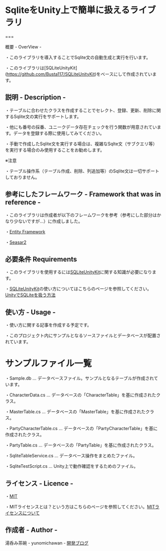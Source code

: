 # SqliteをUnity上で簡単に扱えるライブラリ
===

概要 - OverView -

・このライブラリを導入することでSqlite文の自動生成と実行を行います。

・このライブラリは[SQLiteUnityKit] (https://github.com/Busta117/SQLiteUnityKit)をベースにして作成されています。

## 説明  - Description -

・テーブルに合わせたクラスを作成することでセレクト、登録、更新、削除に関するSqlite文の実行をサポートします。

・他にも番号の採番、ユニークデータ存在チェックを行う関数が用意されています。データを登録する際に使用してみてください。

・手動で作成したSqlite文を実行する場合は、複雑なSqlte文（サブクエリ等）を実行する場合のみ使用することをお勧めします。

※注意

・テーブル操作系（テーブル作成、削除、列追加等）のSqlite文は一切サポートしておりません。

## 参考にしたフレームワーク  - Framework that was in reference -

・このライブラリは作成者が以下のフレームワークを参考（参考にした部分はかなり少ないですが...）に作成しました。

・[Entity Framework](https://msdn.microsoft.com/ja-jp/library/bb399567.aspx)

・[Seasar2](http://www.seasar.org/)

## 必要条件 Requirements

・このライブラリを使用するには[SQLiteUnityKit](https://github.com/Busta117/SQLiteUnityKit)に関する知識が必要になります。

・[SQLiteUnityKit](https://github.com/Busta117/SQLiteUnityKit)の使い方についてはこちらのページを参照してください。[UnityでSQLiteを扱う方法](http://qiita.com/hiroyuki7/items/5335e391c9ed397aee50)

## 使い方 - Usage -

・使い方に関する記事を作成する予定です。

・このプロジェクト内にサンプルとなるソースファイルとデータベースが配置されています。
# サンプルファイル一覧

・Sample.db 				… データベースファイル。サンプルとなるテーブルが作成されています。

・CharacterData.cs 			… データベースの「CharacterTable」を基に作成されたクラス。

・MasterTable.cs 			… データベースの「MasterTable」を基に作成されたクラス。

・PartyCharacterTable.cs 	… データベースの「PartyCharacterTable」を基に作成されたクラス。

・PartyTable.cs 			… データベースの「PartyTable」を基に作成されたクラス。

・SqliteTableService.cs 	… データベース操作をまとめたファイル。

・SqliteTestScript.cs 		… Unity上で動作確認をするためのファイル。

## ライセンス - Licence -

・[MIT](https://github.com/yunomichawan/ConvenientSqliteForUnity/blob/master/LICENSE)

・MITライセンスとは？という方はこちらのページを参照してください。[MITライセンスについて](http://wisdommingle.com/mit-license/)

## 作成者 - Author -

湯呑み茶碗 - yunomichawan - 
[開発ブログ](http://yunomichawan.hatenablog.com/)
